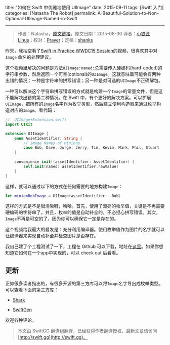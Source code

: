 title: "如何在 Swift 中优雅地使用 UIImage"
date: 2015-09-11
tags: [Swift 入门]
categories: [Natasha The Robot]
permalink: A-Beautiful-Solution-to-Non-Optional-UIImage-Named-in-Swift

---
> 作者：Natasha，[原文链接](http://natashatherobot.com/non-optional-uiimage-named-swift/)，原文日期：2015-08-30
> 译者：[小铁匠Linus](http://linusling.com)；校对：[Prayer](http://www.futantan.com)；定稿：[shanks](http://codebuild.me/)
  








昨天，我抽空看了[Swift in Practice WWDC15 Session](https://developer.apple.com/videos/wwdc/2015/?id=411)的视频，很喜欢其中对 `Image` 命名的处理建议。

这个视频里解决的问题是方法`UIImage:named:`总需要传入硬编码(hard-coded)的字符串参数，然后返回一个可空(optional)的`UIImage`。这就意味着可能会有两种出错的情况：一种是字符串的拼写错误；另一种是对可选的`UIImage`不正确解包。


<!--more-->
一种可以解决这个字符串拼写错误的方式就是构建一个`Image`的常量文件，但是这不能解决出错的第二种情况。在 Swift 中，有个更好的解决方案。可以扩展`UIImage`，把所有的`Image`名字作为枚举类型，然后建立便利构造器来通过枚举构造对应的`Image`。看代码：

```swift
//  UIImage+Extension.swift
import UIKit

extension UIImage {
    enum AssetIdentifier: String {
        // Image Names of Minions
        case Bob, Dave, Jorge, Jerry, Tim, Kevin, Mark, Phil, Stuart
    }
    
    convenience init!(assetIdentifier: AssetIdentifier) {
        self.init(named: assetIdentifier.rawValue)
    }
}
```

这样，就可以通过以下的方式在任何需要的地方构建`Image`：

```swift
let minionBobImage = UIImage(assetIdentifier: .Bob)
```

这样的方式是不是很清晰呀，哈哈。首先，使用了漂亮的枚举值，关键是不再需要硬编码的字符串了。并且，枚举的值是自动补全的，不必担心拼写错误。其次，`Image`不再是可空的了，因为你可以确保它一定是存在的。

这个视频给我最大的启发是：充分利用编译器。使用枚举值作为图片的名字就可以让编译器来实现自动补全并检查图片是否存在。

我自己建了个工程测试了一下，工程在 Github 可以下载，地址在[这里](https://github.com/NatashaTheRobot/ImageNamingInSwift)。如果你想知道它如何在一个app中实现的，可以 check out 后看看。

## 更新

正如很多读者指出的，有很多开源的第三方库可以将`Image`名字导出成枚举类型。
可以查看下面的第三方库：

* [Shark](https://github.com/kaandedeoglu/Shark)

* [SwiftGen](https://github.com/AliSoftware/SwiftGen)

欢迎各种评论。

> 本文由 SwiftGG 翻译组翻译，已经获得作者翻译授权，最新文章请访问 [http://swift.gg](http://swift.gg)。